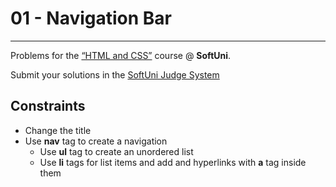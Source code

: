 ﻿# 01 - Navigation Bar
------
Problems for the [“HTML and CSS”](#) course @ **SoftUni**.

Submit your solutions in the [SoftUni Judge System](https://judge.softuni.bg/Contests/#!/List/ByCategory/165/HTML-and-CSS)

## Constraints
* Change the title
* Use **nav** tag to create a navigation
    * Use **ul** tag to create an unordered list
    * Use **li** tags for list items and add and hyperlinks with **a** tag inside them